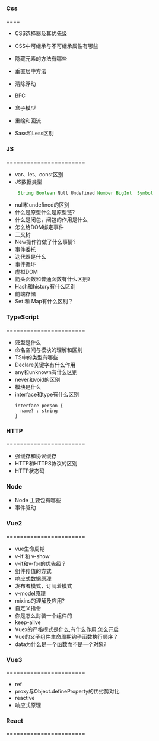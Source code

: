 ### Css
====
- CSS选择器及其优先级

- CSS中可继承与不可继承属性有哪些
- 隐藏元素的方法有哪些
- 垂直居中方法
- 清除浮动
- BFC
- 盒子模型
- 重绘和回流
- Sass和Less区别

### JS
=======================

- var、let、const区别
- JS数据类型
  ```js
   String Boolean Null Undefined Number BigInt  Symbol
  ```
- null和undefined的区别
- 什么是原型什么是原型链?
- 什么是闭包，闭包的作用是什么
- 怎么给DOM绑定事件
- 二叉树
- New操作符做了什么事情?
- 事件委托
- 迭代器是什么
- 事件循环
- 虚拟DOM
- 箭头函数和普通函数有什么区别?
- Hash和history有什么区别
- 前端存储
- Set 和 Map有什么区别？

### TypeScript
=======================
- 泛型是什么
- 命名空间与模块的理解和区别
- TS中的类型有哪些
- Declare关键字有什么作用
- any和unknown有什么区别
- never和void的区别
- 模块是什么
- interface和type有什么区别
  ```TS
  interface person {
    name? : string
  }
  ```

### HTTP
=======================
- 强缓存和协议缓存
- HTTP和HTTPS协议的区别
- HTTP状态码

### Node

- Node 主要包有哪些
- 事件驱动

### Vue2
=======================
- vue生命周期
- v-if 和 v-show
- v-if和v-for的优先级？
- 组件传值的方式
- 响应式数据原理
- 发布者模式，订阅着模式
- v-model原理
- mixins的理解及应用?
- 自定义指令
- 你是怎么封装一个组件的
- keep-alive
- Vuex的严格模式是什么,有什么作用,怎么开启
- Vue的父子组件生命周期钩子函数执行顺序？
- data为什么是一个函数而不是一个对象?

### Vue3
=======================
- ref
- proxy与Object.defineProperty的优劣势对比
- reactive
- 响应式原理
### React
=======================

